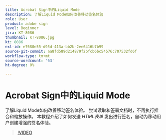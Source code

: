 ```yaml
---
title: Acrobat Sign中的Liquid Mode
description: 了解Liquid Mode如何改善移动签名体验
role: User
product: adobe sign
level: Beginner
jira: KT-8086
thumbnail: KT-8086.jpg
kt: 8086
exl-id: e7680e55-d95d-413a-bb2b-2ee6416b7b99
source-git-commit: aa8fd589d214879f2bfcb6bc54576c707532fd6f
workflow-type: tm+mt
source-wordcount: '63'
ht-degree: 0%

---
```


# Acrobat Sign中的Liquid Mode

了解Liquid Mode如何改善移动签名体验。 尝试读取和签署文档时，不再执行捏合和缩放操作。 本教程介绍了如何发送 _HTML表单_ 发出进行签名，自动为移动用户创建增强的签名体验。

>[!VIDEO](https://video.tv.adobe.com/v/333803?quality=12&learn=on&hidetitle=true)
